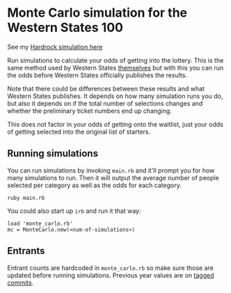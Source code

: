 # Monte Carlo simulation for the Western States 100

See my [Hardrock simulation
here](https://github.com/bdlangton/monte-carlo-for-hardrock)

Run simulations to calculate your odds of getting into the lottery. This is the
same method used by Western States
[themselves](https://www.wser.org/2022/12/02/2023-lottery-statistics/) but with
this you can run the odds before Western States officially publishes the
results.

Note that there could be differences between these results and what Western
States publishes. It depends on how many simulation runs you do, but also it depends on
if the total number of selections changes and whether the preliminary ticket
numbers end up changing.

This does not factor in your odds of getting onto the waitlist, just your odds
of getting selected into the original list of starters.

## Running simulations

You can run simulations by invoking `main.rb` and it'll prompt you for how many
simulations to run. Then it will output the average number of people selected
per category as well as the odds for each category.

```
ruby main.rb
```

You could also start up `irb` and run it that way:

```
load 'monte_carlo.rb'
mc = MonteCarlo.new(<num-of-simulations>)
```

## Entrants

Entrant counts are hardcoded in `monte_carlo.rb` so make sure those are updated
before running simulations. Previous year values are on [tagged
commits](https://github.com/bdlangton/monte-carlo-for-western-states/tags).
